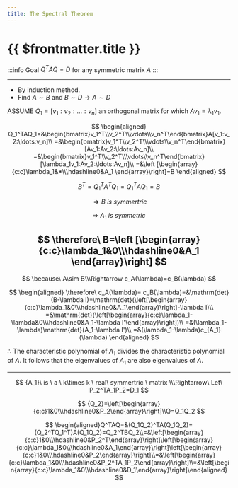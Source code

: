 ```yaml
---
title: The Spectral Theorem
---
```


# {{ $frontmatter.title }}

:::info Goal
$Q^TAQ=D$ for any symmetric matrix $A$
:::

---
- By induction method.
- Find $A\sim B$ and $B\sim D\longrightarrow A\sim D$

ASSUME $Q_1=[v_1:v_2:\ldots:v_n]$ an orthogonal matrix for which $Av_1=\lambda_1v_1$.

$$
\begin{aligned}
Q_1^TAQ_1=&\begin{bmatrix}v_1^T\\v_2^T\\\vdots\\v_n^T\end{bmatrix}A[v_1:v_2:\ldots:v_n]\\
=&\begin{bmatrix}v_1^T\\v_2^T\\\vdots\\v_n^T\end{bmatrix}[Av_1:Av_2:\ldots:Av_n]\\
=&\begin{bmatrix}v_1^T\\v_2^T\\\vdots\\v_n^T\end{bmatrix}[\lambda_1v_1:Av_2:\ldots:Av_n]\\
=&\left [\begin{array}{c:c}\lambda_1&*\\\hdashline0&A_1 \end{array}\right]=B
\end{aligned}
$$

$$
B^T=Q_1^TA^TQ_1=Q_1^TAQ_1=B
$$

$$
\Rightarrow B\ is\ symmertric
$$

$$
\Rightarrow\ A_1\ is \ symmetric
$$

$$
\therefore\ B=\left [\begin{array}{c:c}\lambda_1&0\\\hdashline0&A_1 \end{array}\right]
$$
---
$$
\because\ A\sim B\\\Rightarrow c_A(\lambda)=c_B(\lambda)
$$

$$
\begin{aligned}
\therefore\ c_A(\lambda)= c_B(\lambda)=&\mathrm{det}(B-\lambda I)=\mathrm{det}(\left[\begin{array}{c:c}\lambda_1&0\\\hdashline0&A_1\end{array}\right]-\lambda I)\\
=&\mathrm{det}(\left[\begin{array}{c:c}\lambda_1-\lambda&0\\\hdashline0&A_1-\lambda I'\end{array}\right])\\
=&(\lambda_1-\lambda)\mathrm{det}(A_1-\lambda I')\\
=&(\lambda_1-\lambda)c_{A_1}(\lambda)
\end{aligned}
$$

$\therefore$ The characteristic polynomial of $A_1$ divides the characteristic polynomial of $A$. It follows that the eigenvalues of $A_1$ are also eigenvalues of $A$. 

---

$$
{A_1}\ is \ a \ k\times k \ real\  symmertric \ matrix \\\Rightarrow\ Let\  P_2^TA_1P_2=D_1
$$

$$
{Q_2}=\left[\begin{array}{c:c}1&0\\\hdashline0&P_2\end{array}\right]\\Q=Q_1Q_2
$$

$$
\begin{aligned}Q^TAQ=&(Q_1Q_2)^TA(Q_1Q_2)=(Q_2^TQ_1^T)A(Q_1Q_2)=Q_2^TBQ_2\\=&\left[\begin{array}{c:c}1&0\\\hdashline0&P_2^T\end{array}\right]\left[\begin{array}{c:c}\lambda_1&0\\\hdashline0&A_1\end{array}\right]\left[\begin{array}{c:c}1&0\\\hdashline0&P_2\end{array}\right]\\=&\left[\begin{array}{c:c}\lambda_1&0\\\hdashline0&P_2^TA_1P_2\end{array}\right]\\=&\left[\begin{array}{c:c}\lambda_1&0\\\hdashline0&D_1\end{array}\right]\end{aligned}
$$
